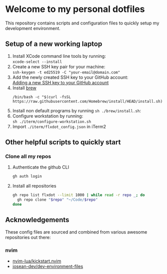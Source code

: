 # Welcome to my personal dotfiles

This repository contains scripts and configuration files to quickly setup my development environment.

## Setup of a new working laptop

1. Install XCode command line tools by running:<br />`xcode-select --install`
2. Create a new SSH key pair for your machine:<br />`ssh-keygen -t ed25519 -C "your-email@domain.com"`
3. Add the newly created SSH key to your GitHub account:<br />[Adding a new SSH key to your GitHub account](https://docs.github.com/en/authentication/connecting-to-github-with-ssh/adding-a-new-ssh-key-to-your-github-account)
4. Install [brew](https://brew.sh/)
   ```shell
   /bin/bash -c "$(curl -fsSL https://raw.githubusercontent.com/Homebrew/install/HEAD/install.sh)"
   ```
5. Install non default programs by running `sh ./brew/install.sh`:
6. Configure workstation by running:<br />`sh ./iterm/configure-workstation.sh`
7. Import `./iterm/flxdot_config.json` in iTerm2

## Other helpful scripts to quickly start

### Clone all my repos

1. Authenticate the github CLI
   ```bash
   gh auth login
   ```

2. Install all repositories
   ```bash
   gh repo list flxdot --limit 1000 | while read -r repo _; do
     gh repo clone "$repo" "~/Code/$repo"
   done
   ```


## Acknowledgements

These config files are sourced and combined from various awesome repositories out there:

### nvim

* [nvim-lua/kickstart.nvim](https://github.com/nvim-lua/kickstart.nvim)
* [josean-dev/dev-environment-files](https://github.com/josean-dev/dev-environment-files)

